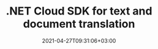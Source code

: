 ---
############################# Static ############################
layout: "product"
date: 2021-04-27T09:31:06+03:00
draft: false

product: "Translation"
product_tag: "translation"
platform: ".NET"
platform_tag: "net"

############################# Head ############################
head_title: "Translate texts and documents in your .NET applications"
head_description: "Create .NET applications based on GroupDocs.Translation API focusing on business logic rather than the technical details."

############################# Header ############################
title: ".NET Cloud SDK for text and document translation"
description: "Create .NET applications based on GroupDocs.Translation API focusing on business logic rather than the technical details."
button:
    enable: true

############################# SubMenu ############################
submenu:
    enable: true
    
    left:
        img_alt: "GroupDocs.Translation Cloud SDK for .NET"
        image: "/sdk/272x272/groupdocs_translation-for-net.webp"
        product: "GroupDocs.Translation"
        platform: ".NET"

    middle:
        button:
            # button loop
            - link: "#overview"
              text: "Overview"

            # button loop
            - link: "#features"
              text: "Features"


            # button loop
            - link: "https://docs.groupdocs.cloud/translation/release-notes/"
              text: "Release Notes"

            # button loop
            - link: "https://purchase.groupdocs.cloud/pricing"
              text: "Pricing"

    right:
        link_download: "https://github.com/groupdocs-translation-cloud/"
        link_learn: "https://docs.groupdocs.cloud/translation/"
        link_buy: "https://purchase.groupdocs.cloud/buy"

############################# Overview ############################
overview:
    enable: true
    content: |
      GroupDocs.Translation offers real-time machine translation for texts, documents, images, subtitles and resources. Powerful machine learning algorithms and sophisticated neural networks provide a quality close to that of a professional human translator, but much faster and more cost-effective. Running on a high-performance cloud server hosted by GroupDocs, it can translate PDF, Microsoft Office and OpenOffice documents, Markdown files, and .NET resources into 46 European, Middle East and Asian languages (across 128 language pairs). The API not only translates text, but also accurately preserves metadata, structure, styles, and layout of documents.

      This SDK greatly simplifies the interaction of .NET code with GroupDocs.Translation Cloud services, allowing you to focus on business logic rather than the technical details. It handles all the routine operations such as establishing connections, sending API requests, and parsing responses, wrapping all these tasks into a few simple methods that can be used in any .NET application. The .NET SDK, demo applications, documentation, and examples are open source distributed under the MIT license. You can use them for any purpose and change any part of the code.
    tabs:
      enable: true
      
      ## TAB ONE ##
      tab_one:
        description: |
          Main capabilities of GroupDocs.Translation Cloud SDK for .NET
      
        left:
          enable: true
          icon: "fas fa-crop"
          title: "Supported content"
          content: |
            * Plain text
            * Microsoft Word
            * Microsoft Excel
            * Microsoft PowerPoint
            * OpenOffice
            * PDF
            * HTML
            * Markdown
            * Hugo content
            * Images
            * .NET resources
            * Subtitles (.srt format)
        right:
          enable: true
          icon: "fas fa-file-alt"
          title: "Supported languages"
          content: |
            * Afrikaans
            * Arabic
            * Armenian
            * Azerbaijani
            * Bengali
            * Bulgarian
            * Catala
            * Chinese
            * Croatian
            * Czech
            * Danish
            * Dutch
            * English
            * Estonian
            * Farsi
            * Finnish
            * French
            * Georgian
            * German
            * Greek
            * Hebrew
            * Hindi
            * Hungarian
            * Indonesian
            * Irish
            * Italian
            * Japanese
            * Korean
            * Latvian
            * Lithuanian
            * Malay
            * Norwegian
            * Polish
            * Portuguese
            * Romanian
            * Russian
            * Serbian
            * Slovak
            * Spanish
            * Swedish
            * Tagalog
            * Thai
            * Turkish
            * Ukrainian
            * Urdu
            * Vietnamese
      
      ## TAB TWO ##
      tab_two:
        description: |
          GroupDocs.Translation Cloud SDK for .NET supports all popular document formats

        left:
          enable: true
          table:
            # table loop
            - title: "Office documents"
              content: |
                * **Microsoft Word**: DOC, DOCX, DOCM
                * **Microsoft Excel**:  XLS, XLSX, XLSM
                * **Microsoft PowerPoint**: PPT, PPTX, PPTM
                * **OpenOffice**: ODT, ODS, ODP
                
        right:
          enable: true
          table:
            # table loop
            - title: "Other formats"
              content: |
                * **PDF**
                * **Markdown**
                * **CSV** & **TSV**
                * **RTF**
                * **TXT**

        


      ## TAB THREE ##
      tab_three:
        description: |
          GroupDocs.Translation Cloud SDK for .NET works on any device or platform with Internet connection
      
        left:
          enable: true
          table:
            # table loop
            - icon: "fab fa-windows"
              title: "Operating Systems"
              content: |
                * Microsoft Windows Desktop
                * Microsoft Windows Server
                * Linux
                * MacOS

            # table loop
            - icon: "fas fa-code"
              title: "Supported Frameworks"
              content: |
                * Java 7 (1.7) and above

        right:
          enable: true
          table:
            # table loop
            - icon: "fas fa-cogs"
              title: "Development Environments"
              content: |
                * NetBeans
                * IntelliJ IDEA
                * Eclipse
            # table loop
            - icon: "fas fa-tools"
              title: "Build Automation Tool"
              content: |
                * Maven

############################# Features ############################
features:
    enable: true
    title: "Advanced features of GroupDocs.Translation Cloud SDK for .NET"

    feature:
      # feature loop
      - icon: "fas fa-language"
        content: "Translates to and from 46 European, Middle East and Asian languages"

      # feature loop
      - icon: "fas fa-table"
        content: "Translates tables in Word documents and PowerPoint presentations"

      # feature loop
      - icon: "fas fa-file-alt"
        content: "Translates headers and footers in documents"
      
      # feature loop
      - icon: "fas fa-copy"
        content: "Translates footnotes and endnotes in Word documents"

      # feature loop
      - icon: "fas fa-file-image"
        content: "Translates image captions in Word documents"

      # feature loop
      - icon: "fas fa-file-powerpoint"
        content: "Translates text frames, charts and slides in PowerPoint presentations"

      # feature loop
      - icon: "fas fa-file-excel"
        content: "Translates texts inside spreadsheet cells"

      # feature loop
      - icon: "fas fa-chart-bar"
        content: "Translates charts and pivot tables in Excel workbooks"

      # feature loop
      - icon: "fas fa-code"
        content: "Translates Markdown files preserving all common Markdown formatting"

      # feature loop
      - icon: "fas fa-link"
        content: "Translates files from URLs and public repositories"

      # feature loop
      - icon: "fas fa-random"
        content: "Converts results into different formats without additional software"

      # feature loop
      - icon: "fas fa-list"
        content: "Detailed developer reference based on Swagger collection"
    
    more_feature:
      # more_feature_loop
      - title: "Quick start with document translation SDK for .NET"
        content: "GroupDocs.Translation Cloud SDK for .NET comes with detailed developer guides and live code examples to start working with API features in no time. Simply create a free account at GroupDocs Cloud, get APP SID & Key information to communicate with GroupDocs Cloud API and you are ready to use the SDK."

      # more_feature_loop
      - title: "Any language, platform and storage service provider"
        content: "GroupDocs.Translation Cloud is a REST API that can easily be integrated with any language or platform, capable to manage HTTP requests and responses. It supports all popular cloud storage services such as Google Cloud, Drive, DropBox and Amazon S3 to interact without any dependencies."

      # more_feature_loop
      - title: "Translate plain text in .NET"
        content: |
          
          
          ```cs
	          using System.Collections.Generic;
	          using System.Diagnostics;
	          using System.Linq;
	          using System.Threading;
	          using GroupDocs.Translation.Cloud.Sdk.Api;
	          using GroupDocs.Translation.Cloud.Sdk.Client;
	          using GroupDocs.Translation.Cloud.Sdk.Client.Auth;
	          using GroupDocs.Translation.Cloud.Sdk.Extensions;
	          using GroupDocs.Translation.Cloud.Sdk.Model;
	          using HttpStatusCode = System.Net.HttpStatusCode;

	          namespace GroupDocs.Translation.Cloud.Sdk
	          {
		            public class TextTranslator
		            {
			              public TextTranslator()
			              {
				                Configuration config = new Configuration();
				                /** Authorize your requests to GroupDocs.Translation Cloud */
				                config.OAuthFlow = OAuthFlow.APPLICATION;
				                config.OAuthClientId = "YOU_CLIENT_ID";
				                config.OAuthClientSecret = "YOU_CLIENT_SECRET";
				                /** Initialize GroupDocs.Translation API */
				                config.BasePath = "https://api.groupdocs.cloud/v2.0/translation";
				                TranslationApi apiInstance = new TranslationApi(config);
			                	/** Specify translation parameters */
				                string translateFrom = new List<string>() { "Hello, world! I can read this text in my language." };
				                string sourceLanguage = "en";
				                var targetLanguages = new List<string>() { "de" };
				                var request = new TextRequest(
					                  sourceLanguage: sourceLanguage, 
					                  targetLanguages: targetLanguages, 
					                  texts: translateFrom);
				                /** Send text to translation */
				                StatusResponse translationStatus = apiInstance.TextPost(request);
				                /** Wait for results from translation queue */
				                if(translationStatus.Status.ToSystemHttpStatusCode() == HttpStatusCode.Accepted)
				                {
					                  while(true)
					                  {
						                    var result = apiInstance.TextRequestIdGet(statusResponse.Id);
						                    if(result.Status.ToSystemHttpStatusCode() == HttpStatusCode.OK)
						                    {
							                      Console.WriteLine(result.Translations[toLang].First());
							                      break;
						                    }
						                    Thread.Sleep(1000);
					                  }
				                }
			              }
		            }
	          }
          ```
      # more_feature_loop
      - title: "Security and authentication"
        content: "The GroupDocs.Translation Cloud API is SSL secured and the authentication requests require a signature and AppSID query parameters or OAuth 2.0 authorization header."
      

############################# Support ############################
support:
    enable: true

############################# Solutions ############################
solutions:
    enable: true
    title: "GroupDocs.Translation Cloud offers SDKs for popular programming languages and platforms:"

    solution:
        # solution loop
        - img_alt: "GroupDocs.Translation Cloud SDK for cURL"
          image: "/sdk/272x272/groupdocs_translation-for-curl.webp"
          product: "GroupDocs.Translation"
          platform: "cURL"
          link: "/translation/curl/"

        # solution loop
        - img_alt: "GroupDocs.Translation Cloud SDK for Java"
          image: "/sdk/272x272/groupdocs_translation-for-java.webp"
          product: "GroupDocs.Translation"
          platform: "Java"
          link: "/translation/java/"
       
        # solution loop
        - img_alt: "GroupDocs.Translation Cloud SDK for Python"
          image: "/sdk/272x272/groupdocs_translation-for-python.webp"
          product: "GroupDocs.Translation"
          platform: "Python"
          link: "/translation/python/"

         # solution loop
        - img_alt: "GroupDocs.Translation Cloud SDK for Android"
          image: "/sdk/272x272/groupdocs_translation-for-android.webp"
          product: "GroupDocs.Translation"
          platform: "Android"
          link: "/translation/android/"     

     

        

############################# Back to top ###############################
back_to_top:
  enable: true
---